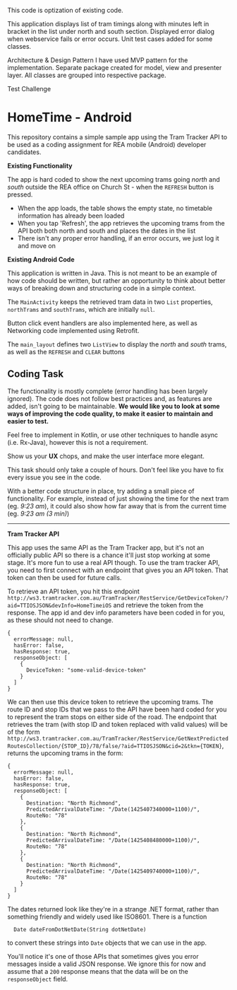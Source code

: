 This code is optization of existing code.

This application displays list of tram timings along with minutes left in bracket  in the list under north and south section.
Displayed error dialog when webservice fails or error occurs.
Unit test cases added for some classes.

Architecture & Design Pattern
I have used MVP pattern for the implementation.
Separate package created for model, view and presenter layer. All classes are grouped into respective package.


Test Challenge

__**HomeTime - Android**__
==================

This repository contains a simple sample app using the Tram Tracker API to be used as a coding assignment for REA mobile (Android) developer candidates.

__**Existing Functionality**__


The app is hard coded to show the next upcoming trams going *north* and *south* outside the REA office on Church St - when the `REFRESH` button is pressed.

* When the app loads, the table shows the empty state,  no timetable information has already been loaded
* When you tap 'Refresh', the app retrieves the upcoming trams from the API both both north and south and places the dates in the list
* There isn't any proper error handling, if an error occurs, we just log it and move on

__**Existing Android Code**__

This application is written in Java. This is not meant to be an example of how code should be written, but rather an opportunity to think about better ways of breaking down and structuring code in a simple context.

The `MainActivity` keeps the retrieved tram data in two `List` properties, `northTrams` and `southTrams`, which are initially `null`.

Button click event handlers are also implemented here, as well as Networking code implemented using Retrofit.

The `main_layout` defines two `ListView` to display the *north* and *south* trams, as well as the `REFRESH` and `CLEAR` buttons


__**Coding Task**__
-----------

The functionality is mostly complete (error handling has been largely ignored). The code does not follow best practices and, as features are added, isn't going to be maintainable. __We would like you to look at some ways of improving the code quality, to make it easier to maintain and easier to test.__

Feel free to implement in Kotlin, or use other techniques to handle async (i.e. Rx-Java), however this is not a requirement.

Show us your __UX__ chops, and make the user interface more elegant.

This task should only take a couple of hours. Don't feel like you have to fix every issue you see in the code.

With a better code structure in place, try adding a small piece of functionality. For example, instead of just showing the time for the next tram (eg. *9:23 am*), it could also show how far away that is from the current time (eg. *9:23 am (3 min)*)

---

__Tram Tracker API__

This app uses the same API as the Tram Tracker app, but it's not an officially public API so there is a chance it'll just stop working at some stage. It's more fun to use a real API though. To use the tram tracker API, you need to first connect with an endpoint that gives you an API token. That token can then be used for future calls.

To retrieve an API token, you hit this endpoint `http://ws3.tramtracker.com.au/TramTracker/RestService/GetDeviceToken/?aid=TTIOSJSON&devInfo=HomeTimeiOS` and retrieve the token from the response. The app id and dev info parameters have been coded in for you, as these should not need to change.

```
{
  errorMessage: null,
  hasError: false,
  hasResponse: true,
  responseObject: [
    {
      DeviceToken: "some-valid-device-token"
    }
  ]
}
```

We can then use this device token to retrieve the upcoming trams. The route ID and stop IDs that we pass to the API have been hard coded for you to represent the tram stops on either side of the road. The endpoint that retrieves the tram (with stop ID and token replaced with valid values) will be of the form `http://ws3.tramtracker.com.au/TramTracker/RestService/GetNextPredictedRoutesCollection/{STOP_ID}/78/false/?aid=TTIOSJSON&cid=2&tkn={TOKEN}`, returns the upcoming trams in the form:

```
{
  errorMessage: null,
  hasError: false,
  hasResponse: true,
  responseObject: [
    {
      Destination: "North Richmond",
      PredictedArrivalDateTime: "/Date(1425407340000+1100)/",
      RouteNo: "78"
    },
    {
      Destination: "North Richmond",
      PredictedArrivalDateTime: "/Date(1425408480000+1100)/",
      RouteNo: "78"
    },
    {
      Destination: "North Richmond",
      PredictedArrivalDateTime: "/Date(1425409740000+1100)/",
      RouteNo: "78"
    }
  ]
}
```

The dates returned look like they're in a strange .NET format, rather than something friendly and widely used like ISO8601. There is a function
```
  Date dateFromDotNetDate(String dotNetDate)
```
to convert these strings into `Date` objects that we can use in the app.

You'll notice it's one of those APIs that sometimes gives you error messages inside a valid JSON response. We ignore this for now and assume that a `200` response means that the data will be on the `responseObject` field.
